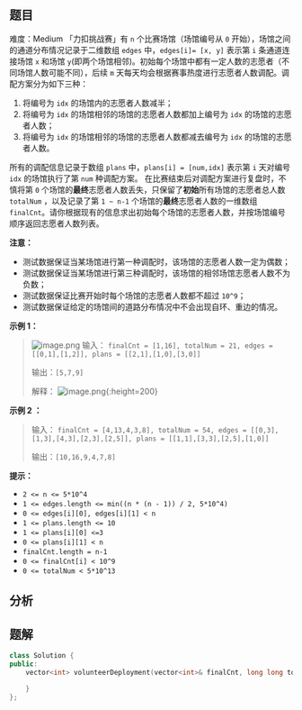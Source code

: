 
## 题目
难度：Medium
「力扣挑战赛」有 `n` 个比赛场馆（场馆编号从 `0` 开始），场馆之间的通道分布情况记录于二维数组 `edges` 中，`edges[i]= [x, y]` 表示第 `i` 条通道连接场馆 `x` 和场馆 `y`(即两个场馆相邻)。初始每个场馆中都有一定人数的志愿者（不同场馆人数可能不同），后续 `m` 天每天均会根据赛事热度进行志愿者人数调配。调配方案分为如下三种：
1. 将编号为 `idx` 的场馆内的志愿者人数减半；
2. 将编号为 `idx` 的场馆相邻的场馆的志愿者人数都加上编号为 `idx` 的场馆的志愿者人数；
3. 将编号为 `idx` 的场馆相邻的场馆的志愿者人数都减去编号为 `idx` 的场馆的志愿者人数。

所有的调配信息记录于数组 `plans` 中，`plans[i] = [num,idx]` 表示第 `i` 天对编号 `idx` 的场馆执行了第 `num` 种调配方案。
在比赛结束后对调配方案进行复盘时，不慎将第 `0` 个场馆的**最终**志愿者人数丢失，只保留了**初始**所有场馆的志愿者总人数 `totalNum` ，以及记录了第 `1 ~ n-1` 个场馆的**最终**志愿者人数的一维数组 `finalCnt`。请你根据现有的信息求出初始每个场馆的志愿者人数，并按场馆编号顺序返回志愿者人数列表。

**注意：**
- 测试数据保证当某场馆进行第一种调配时，该场馆的志愿者人数一定为偶数；
- 测试数据保证当某场馆进行第三种调配时，该场馆的相邻场馆志愿者人数不为负数；
- 测试数据保证比赛开始时每个场馆的志愿者人数都不超过 `10^9`；
- 测试数据保证给定的场馆间的道路分布情况中不会出现自环、重边的情况。


**示例 1：**
>![image.png](https://pic.leetcode-cn.com/1630061228-gnZsOz-image.png)
> 输入：
>`finalCnt = [1,16], totalNum = 21, edges = [[0,1],[1,2]], plans = [[2,1],[1,0],[3,0]]`
>
> 输出：`[5,7,9]`
>
> 解释：
> ![image.png](https://pic.leetcode-cn.com/1630061300-WuVkeF-image.png){:height=200}


**示例 2 ：**
> 输入：
>`finalCnt = [4,13,4,3,8], totalNum = 54, edges = [[0,3],[1,3],[4,3],[2,3],[2,5]], plans = [[1,1],[3,3],[2,5],[1,0]]`
>
> 输出：`[10,16,9,4,7,8]`



**提示：**
- `2 <= n <= 5*10^4`
- `1 <= edges.length <= min((n * (n - 1)) / 2, 5*10^4)`
- `0 <= edges[i][0], edges[i][1] < n`
- `1 <= plans.length <= 10`
- `1 <= plans[i][0] <=3`
- `0 <= plans[i][1] < n`
- `finalCnt.length = n-1`
- `0 <= finalCnt[i] < 10^9`
- `0 <= totalNum < 5*10^13`

## 分析

## 题解
```cpp
class Solution {
public:
    vector<int> volunteerDeployment(vector<int>& finalCnt, long long totalNum, vector<vector<int>>& edges, vector<vector<int>>& plans) {

    }
};
```